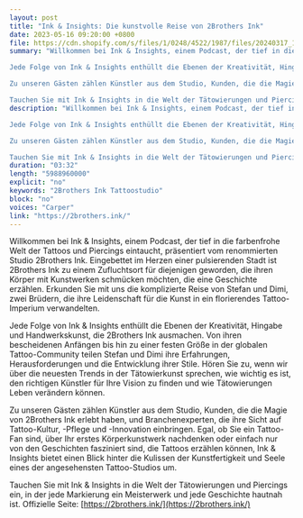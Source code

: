 ```yaml
---
layout: post
title: "Ink & Insights: Die kunstvolle Reise von 2Brothers Ink"
date: 2023-05-16 09:20:00 +0800
file: https://cdn.shopify.com/s/files/1/0248/4522/1987/files/20240317_1.mp3?v=1710642904
summary: "Willkommen bei Ink & Insights, einem Podcast, der tief in die farbenfrohe Welt der Tattoos und Piercings eintaucht, präsentiert vom renommierten Studio 2Brothers Ink. Eingebettet im Herzen einer pulsierenden Stadt ist 2Brothers Ink zu einem Zufluchtsort für diejenigen geworden, die ihren Körper mit Kunstwerken schmücken möchten, die eine Geschichte erzählen. Erkunden Sie mit uns die komplizierte Reise von Stefan und Dimi, zwei Brüdern, die ihre Leidenschaft für die Kunst in ein florierendes Tattoo-Imperium verwandelten.

Jede Folge von Ink & Insights enthüllt die Ebenen der Kreativität, Hingabe und Handwerkskunst, die 2Brothers Ink ausmachen. Von ihren bescheidenen Anfängen bis hin zu einer festen Größe in der globalen Tattoo-Community teilen Stefan und Dimi ihre Erfahrungen, Herausforderungen und die Entwicklung ihrer Stile. Hören Sie zu, wenn wir über die neuesten Trends in der Tätowierkunst sprechen, wie wichtig es ist, den richtigen Künstler für Ihre Vision zu finden und wie Tätowierungen Leben verändern können.

Zu unseren Gästen zählen Künstler aus dem Studio, Kunden, die die Magie von 2Brothers Ink erlebt haben, und Branchenexperten, die ihre Sicht auf Tattoo-Kultur, -Pflege und -Innovation einbringen. Egal, ob Sie ein Tattoo-Fan sind, über Ihr erstes Körperkunstwerk nachdenken oder einfach nur von den Geschichten fasziniert sind, die Tattoos erzählen können, Ink & Insights bietet einen Blick hinter die Kulissen der Kunstfertigkeit und Seele eines der angesehensten Tattoo-Studios um.

Tauchen Sie mit Ink & Insights in die Welt der Tätowierungen und Piercings ein, in der jede Markierung ein Meisterwerk und jede Geschichte hautnah ist."
description: "Willkommen bei Ink & Insights, einem Podcast, der tief in die farbenfrohe Welt der Tattoos und Piercings eintaucht, präsentiert vom renommierten Studio 2Brothers Ink. Eingebettet im Herzen einer pulsierenden Stadt ist 2Brothers Ink zu einem Zufluchtsort für diejenigen geworden, die ihren Körper mit Kunstwerken schmücken möchten, die eine Geschichte erzählen. Erkunden Sie mit uns die komplizierte Reise von Stefan und Dimi, zwei Brüdern, die ihre Leidenschaft für die Kunst in ein florierendes Tattoo-Imperium verwandelten.

Jede Folge von Ink & Insights enthüllt die Ebenen der Kreativität, Hingabe und Handwerkskunst, die 2Brothers Ink ausmachen. Von ihren bescheidenen Anfängen bis hin zu einer festen Größe in der globalen Tattoo-Community teilen Stefan und Dimi ihre Erfahrungen, Herausforderungen und die Entwicklung ihrer Stile. Hören Sie zu, wenn wir über die neuesten Trends in der Tätowierkunst sprechen, wie wichtig es ist, den richtigen Künstler für Ihre Vision zu finden und wie Tätowierungen Leben verändern können.

Zu unseren Gästen zählen Künstler aus dem Studio, Kunden, die die Magie von 2Brothers Ink erlebt haben, und Branchenexperten, die ihre Sicht auf Tattoo-Kultur, -Pflege und -Innovation einbringen. Egal, ob Sie ein Tattoo-Fan sind, über Ihr erstes Körperkunstwerk nachdenken oder einfach nur von den Geschichten fasziniert sind, die Tattoos erzählen können, Ink & Insights bietet einen Blick hinter die Kulissen der Kunstfertigkeit und Seele eines der angesehensten Tattoo-Studios um.

Tauchen Sie mit Ink & Insights in die Welt der Tätowierungen und Piercings ein, in der jede Markierung ein Meisterwerk und jede Geschichte hautnah ist. Offizielle Seite:<a href='https://2brothers.ink/'>https://2brothers.ink/</a>"
duration: "03:32"
length: "5988960000"
explicit: "no"
keywords: "2Brothers Ink Tattoostudio"
block: "no"
voices: "Carper"
link: "https://2brothers.ink/"
---
```


Willkommen bei Ink & Insights, einem Podcast, der tief in die farbenfrohe Welt der Tattoos und Piercings eintaucht, präsentiert vom renommierten Studio 2Brothers Ink. Eingebettet im Herzen einer pulsierenden Stadt ist 2Brothers Ink zu einem Zufluchtsort für diejenigen geworden, die ihren Körper mit Kunstwerken schmücken möchten, die eine Geschichte erzählen. Erkunden Sie mit uns die komplizierte Reise von Stefan und Dimi, zwei Brüdern, die ihre Leidenschaft für die Kunst in ein florierendes Tattoo-Imperium verwandelten.

Jede Folge von Ink & Insights enthüllt die Ebenen der Kreativität, Hingabe und Handwerkskunst, die 2Brothers Ink ausmachen. Von ihren bescheidenen Anfängen bis hin zu einer festen Größe in der globalen Tattoo-Community teilen Stefan und Dimi ihre Erfahrungen, Herausforderungen und die Entwicklung ihrer Stile. Hören Sie zu, wenn wir über die neuesten Trends in der Tätowierkunst sprechen, wie wichtig es ist, den richtigen Künstler für Ihre Vision zu finden und wie Tätowierungen Leben verändern können.

Zu unseren Gästen zählen Künstler aus dem Studio, Kunden, die die Magie von 2Brothers Ink erlebt haben, und Branchenexperten, die ihre Sicht auf Tattoo-Kultur, -Pflege und -Innovation einbringen. Egal, ob Sie ein Tattoo-Fan sind, über Ihr erstes Körperkunstwerk nachdenken oder einfach nur von den Geschichten fasziniert sind, die Tattoos erzählen können, Ink & Insights bietet einen Blick hinter die Kulissen der Kunstfertigkeit und Seele eines der angesehensten Tattoo-Studios um.

Tauchen Sie mit Ink & Insights in die Welt der Tätowierungen und Piercings ein, in der jede Markierung ein Meisterwerk und jede Geschichte hautnah ist. Offizielle Seite: [https://2brothers.ink/](https://2brothers.ink/)
